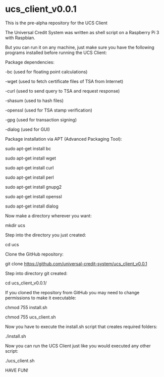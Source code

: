 # ucs_client_v0.0.1
This is the pre-alpha repository for the UCS Client

The Universal Credit System was written as shell script on a Raspberry Pi 3 with Raspbian.

But you can run it on any machine, just make sure you have the following programs installed before running the UCS Client:


Package dependencies:

-bc (used for floating point calculations)

-wget (used to fetch certificate files of TSA from Internet)

-curl (used to send query to TSA and request response)

-shasum (used to hash files)

-openssl (used for TSA stamp verification)

-gpg (used for transaction signing)

-dialog (used for GUI)



Package installation via APT (Advanced Packaging Tool):


sudo apt-get install bc

sudo apt-get install wget

sudo apt-get install curl

sudo apt-get install perl

sudo apt-get install gnupg2

sudo apt-get install openssl

sudo apt-get install dialog


Now make a directory wherever you want:

mkdir ucs

Step into the directory you just created:

cd ucs


Clone the GitHub repository:

git clone https://github.com/universal-credit-system/ucs_client_v0.0.1


Step into directory git created:

cd ucs_client_v0.0.1/


If you cloned the repository from GitHub you may need to change permissions to make it executable:

chmod 755 install.sh

chmod 755 ucs_client.sh


Now you have to execute the install.sh script that creates required folders:

./install.sh


Now you can run the UCS Client just like you would executed any other script:

./ucs_client.sh


HAVE FUN!

